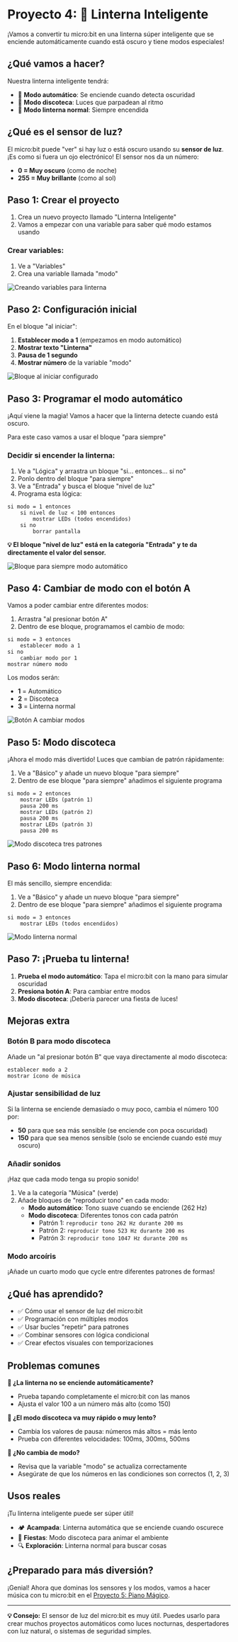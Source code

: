 # Proyecto 4: 🔦 Linterna Inteligente

¡Vamos a convertir tu micro:bit en una linterna súper inteligente que se enciende automáticamente cuando está oscuro y tiene modos especiales!

## ¿Qué vamos a hacer?

Nuestra linterna inteligente tendrá:
- 🌙 **Modo automático**: Se enciende cuando detecta oscuridad
- 🕺 **Modo discoteca**: Luces que parpadean al ritmo
- 🔦 **Modo linterna normal**: Siempre encendida

## ¿Qué es el sensor de luz?

El micro:bit puede "ver" si hay luz o está oscuro usando su **sensor de luz**. ¡Es como si fuera un ojo electrónico! El sensor nos da un número:
- **0 = Muy oscuro** (como de noche)
- **255 = Muy brillante** (como al sol)

## Paso 1: Crear el proyecto

1. Crea un nuevo proyecto llamado "Linterna Inteligente"
2. Vamos a empezar con una variable para saber qué modo estamos usando

### Crear variables:
1. Ve a "Variables"
2. Crea una variable llamada "modo"

![Creando variables para linterna](../imagenes/04-crear-variables-linterna.png)

## Paso 2: Configuración inicial

En el bloque "al iniciar":

1. **Establecer modo a 1** (empezamos en modo automático)
2. **Mostrar texto "Linterna"**
3. **Pausa de 1 segundo**
4. **Mostrar número** de la variable "modo"

![Bloque al iniciar configurado](../imagenes/04-al-iniciar-configurado.png)

## Paso 3: Programar el modo automático

¡Aquí viene la magia! Vamos a hacer que la linterna detecte cuando está oscuro.

Para este caso vamos a usar el bloque "para siempre"

### Decidir si encender la linterna:
1. Ve a "Lógica" y arrastra un bloque "si... entonces... si no"
2. Ponlo dentro del bloque "para siempre"
2. Ve a "Entrada" y busca el bloque "nivel de luz"
3. Programa esta lógica:

```
si modo = 1 entonces
    si nivel de luz < 100 entonces
        mostrar LEDs (todos encendidos)
    si no
        borrar pantalla
```

**💡 El bloque "nivel de luz" está en la categoría "Entrada" y te da directamente el valor del sensor.**

![Bloque para siempre modo automático](../imagenes/04-para-siempre-modo-automatico.png)

## Paso 4: Cambiar de modo con el botón A

Vamos a poder cambiar entre diferentes modos:

1. Arrastra "al presionar botón A"
2. Dentro de ese bloque, programamos el cambio de modo:

```
si modo = 3 entonces
    establecer modo a 1
si no
    cambiar modo por 1
mostrar número modo
```

Los modos serán:
- **1** = Automático
- **2** = Discoteca
- **3** = Linterna normal

![Botón A cambiar modos](../imagenes/04-boton-a-cambiar-modos.png)

## Paso 5: Modo discoteca

¡Ahora el modo más divertido! Luces que cambian de patrón rápidamente:

1. Ve a "Básico" y añade un nuevo bloque "para siempre"
2. Dentro de ese bloque "para siempre" añadimos el siguiente programa

```
si modo = 2 entonces
    mostrar LEDs (patrón 1)
    pausa 200 ms
    mostrar LEDs (patrón 2)
    pausa 200 ms
    mostrar LEDs (patrón 3)
    pausa 200 ms
```

![Modo discoteca tres patrones](../imagenes/04-modo-discoteca-patrones.png)

## Paso 6: Modo linterna normal

El más sencillo, siempre encendida:

1. Ve a "Básico" y añade un nuevo bloque "para siempre"
2. Dentro de ese bloque "para siempre" añadimos el siguiente programa

```
si modo = 3 entonces
    mostrar LEDs (todos encendidos)
```

![Modo linterna normal](../imagenes/04-modo-siempre-encendido.png)

## Paso 7: ¡Prueba tu linterna!

1. **Prueba el modo automático**: Tapa el micro:bit con la mano para simular oscuridad
2. **Presiona botón A**: Para cambiar entre modos
3. **Modo discoteca**: ¡Debería parecer una fiesta de luces!

## Mejoras extra

### Botón B para modo discoteca
Añade un "al presionar botón B" que vaya directamente al modo discoteca:

```
establecer modo a 2
mostrar ícono de música
```

### Ajustar sensibilidad de luz
Si la linterna se enciende demasiado o muy poco, cambia el número 100 por:
- **50** para que sea más sensible (se enciende con poca oscuridad)
- **150** para que sea menos sensible (solo se enciende cuando esté muy oscuro)

### Añadir sonidos
¡Haz que cada modo tenga su propio sonido!

1. Ve a la categoría "Música" (verde)
2. Añade bloques de "reproducir tono" en cada modo:
   - **Modo automático**: Tono suave cuando se enciende (262 Hz)
   - **Modo discoteca**: Diferentes tonos con cada patrón
     - Patrón 1: `reproducir tono 262 Hz durante 200 ms`
     - Patrón 2: `reproducir tono 523 Hz durante 200 ms`  
     - Patrón 3: `reproducir tono 1047 Hz durante 200 ms`

### Modo arcoíris
¡Añade un cuarto modo que cycle entre diferentes patrones de formas!

## ¿Qué has aprendido?

- ✅ Cómo usar el sensor de luz del micro:bit
- ✅ Programación con múltiples modos
- ✅ Usar bucles "repetir" para patrones
- ✅ Combinar sensores con lógica condicional
- ✅ Crear efectos visuales con temporizaciones

## Problemas comunes

**🤔 ¿La linterna no se enciende automáticamente?**
- Prueba tapando completamente el micro:bit con las manos
- Ajusta el valor 100 a un número más alto (como 150)

**🤔 ¿El modo discoteca va muy rápido o muy lento?**
- Cambia los valores de pausa: números más altos = más lento
- Prueba con diferentes velocidades: 100ms, 300ms, 500ms

**🤔 ¿No cambia de modo?**
- Revisa que la variable "modo" se actualiza correctamente
- Asegúrate de que los números en las condiciones son correctos (1, 2, 3)

## Usos reales

¡Tu linterna inteligente puede ser súper útil!

- 🏕️ **Acampada**: Linterna automática que se enciende cuando oscurece
- 🎉 **Fiestas**: Modo discoteca para animar el ambiente
- 🔍 **Exploración**: Linterna normal para buscar cosas

## ¿Preparado para más diversión?

¡Genial! Ahora que dominas los sensores y los modos, vamos a hacer música con tu micro:bit en el [Proyecto 5: Piano Mágico](05-piano-magico.md).

---

**💡 Consejo:** El sensor de luz del micro:bit es muy útil. Puedes usarlo para crear muchos proyectos automáticos como luces nocturnas, despertadores con luz natural, o sistemas de seguridad simples.

